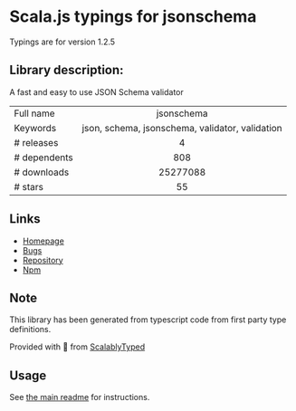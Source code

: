 
# Scala.js typings for jsonschema

Typings are for version 1.2.5

## Library description:
A fast and easy to use JSON Schema validator

|                    |                 |
| ------------------ | :-------------: |
| Full name          | jsonschema |
| Keywords           | json, schema, jsonschema, validator, validation |
| # releases         | 4 |
| # dependents       | 808 |
| # downloads        | 25277088 |
| # stars            | 55 |

## Links
- [Homepage](https://github.com/tdegrunt/jsonschema#readme)
- [Bugs](https://github.com/tdegrunt/jsonschema/issues)
- [Repository](https://github.com/tdegrunt/jsonschema)
- [Npm](https://www.npmjs.com/package/jsonschema)
    


## Note
This library has been generated from typescript code from first party type definitions.

Provided with :purple_heart: from [ScalablyTyped](https://github.com/oyvindberg/ScalablyTyped)

## Usage
See [the main readme](../../readme.md) for instructions.


